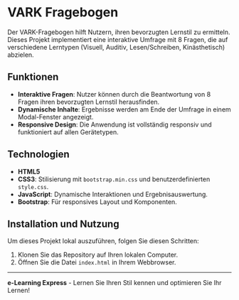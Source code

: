 # VARK Fragebogen

Der VARK-Fragebogen hilft Nutzern, ihren bevorzugten Lernstil zu ermitteln. Dieses Projekt implementiert eine interaktive Umfrage mit 8 Fragen, die auf verschiedene Lerntypen (Visuell, Auditiv, Lesen/Schreiben, Kinästhetisch) abzielen.

## Funktionen

- **Interaktive Fragen**: Nutzer können durch die Beantwortung von 8 Fragen ihren bevorzugten Lernstil herausfinden.
- **Dynamische Inhalte**: Ergebnisse werden am Ende der Umfrage in einem Modal-Fenster angezeigt.
- **Responsive Design**: Die Anwendung ist vollständig responsiv und funktioniert auf allen Gerätetypen.

## Technologien

- **HTML5**
- **CSS3**: Stilisierung mit `bootstrap.min.css` und benutzerdefinierten `style.css`.
- **JavaScript**: Dynamische Interaktionen und Ergebnisauswertung.
- **Bootstrap**: Für responsives Layout und Komponenten.

## Installation und Nutzung

Um dieses Projekt lokal auszuführen, folgen Sie diesen Schritten:

1. Klonen Sie das Repository auf Ihren lokalen Computer.
2. Öffnen Sie die Datei `index.html` in Ihrem Webbrowser.

---

**e-Learning Express** - Lernen Sie Ihren Stil kennen und optimieren Sie Ihr Lernen!